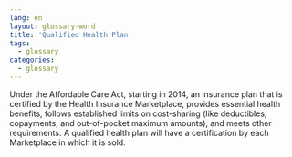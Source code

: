```yaml
---
lang: en
layout: glossary-word
title: 'Qualified Health Plan'
tags:
  - glossary
categories:
  - glossary
---
```

Under the Affordable Care Act, starting in 2014, an insurance plan that is certified by the Health Insurance Marketplace, provides essential health benefits, follows established limits on cost-sharing (like deductibles, copayments, and out-of-pocket maximum amounts), and meets other requirements. A qualified health plan will have a certification by each Marketplace in which it is sold.